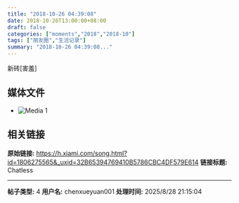 ```yaml
---
title: "2018-10-26 04:39:08"
date: 2018-10-26T13:00:00+08:00
draft: false
categories: ["moments","2018","2018-10"]
tags: ["朋友圈","生活记录"]
summary: "2018-10-26 04:39:08..."
---
```


新砖[害羞]

## 媒体文件

- ![Media 1](/Moments/photos/2018-10-26/201810260439080.jpg)

## 相关链接

**原始链接:** https://h.xiami.com/song.html?id=1806275565&_uxid=32B65394769410B5786CBC4DF579E614
**链接标题:** Chatless

---

**帖子类型:** 4
**用户名:** chenxueyuan001
**处理时间:** 2025/8/28 21:15:04